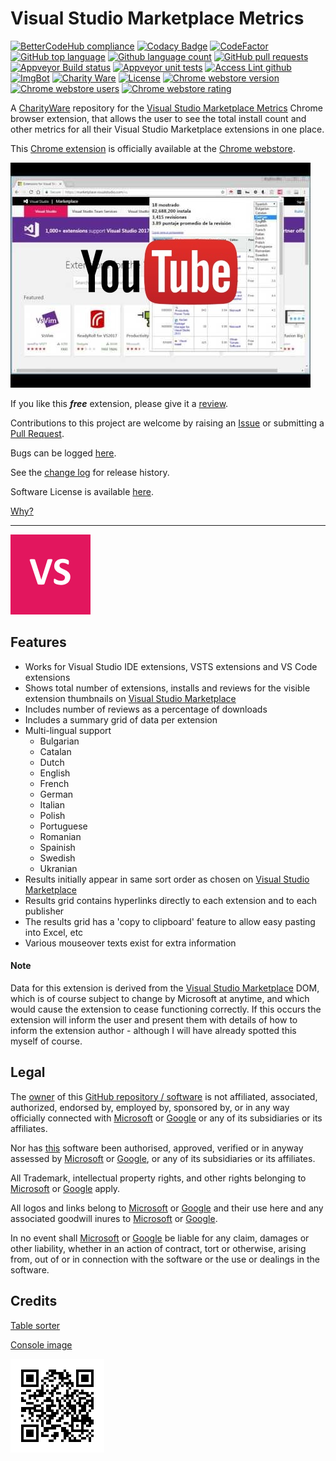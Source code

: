 [CharityWareURL]: https://github.com/GregTrevellick/MiscellaneousArtefacts/wiki/Charity-Ware
[WhyURL]: https://github.com/GregTrevellick/MiscellaneousArtefacts/wiki/Why

# Visual Studio Marketplace Metrics

<!--BadgesSTART-->
<!-- Powered by https://github.com/GregTrevellick/ReadMeSynchronizer -->
[![BetterCodeHub compliance](https://bettercodehub.com/edge/badge/GregTrevellick/VisualStudioMarketplaceMetrics?branch=master)](https://bettercodehub.com/results/GregTrevellick/VisualStudioMarketplaceMetrics)
[![Codacy Badge](https://api.codacy.com/project/badge/Grade/146ba12a4f0f4e97aab9692473d41076)](https://www.codacy.com/project/gtrevellick/VisualStudioMarketplaceMetrics/dashboard?utm_source=github.com&amp;utm_medium=referral&amp;utm_content=GregTrevellick/VisualStudioMarketplaceMetrics&amp;utm_campaign=Badge_Grade_Dashboard)
[![CodeFactor](https://www.codefactor.io/repository/github/GregTrevellick/VisualStudioMarketplaceMetrics/badge)](https://www.codefactor.io/repository/github/GregTrevellick/VisualStudioMarketplaceMetrics)
[![GitHub top language](https://img.shields.io/github/languages/top/GregTrevellick/VisualStudioMarketplaceMetrics.svg)](https://github.com/GregTrevellick/VisualStudioMarketplaceMetrics)
[![Github language count](https://img.shields.io/github/languages/count/GregTrevellick/VisualStudioMarketplaceMetrics.svg)](https://github.com/GregTrevellick/VisualStudioMarketplaceMetrics)
[![GitHub pull requests](https://img.shields.io/github/issues-pr-raw/GregTrevellick/VisualStudioMarketplaceMetrics.svg)](https://github.com/GregTrevellick/VisualStudioMarketplaceMetrics/pulls)
[![Appveyor Build status](https://ci.appveyor.com/api/projects/status/6sbejo44yn8ckbc0?svg=true)](https://ci.appveyor.com/project/GregTrevellick/VisualStudioMarketplaceMetrics)
[![Appveyor unit tests](https://img.shields.io/appveyor/tests/GregTrevellick/VisualStudioMarketplaceMetrics.svg)](https://ci.appveyor.com/project/GregTrevellick/VisualStudioMarketplaceMetrics/build/tests)
[![Access Lint github](https://img.shields.io/badge/a11y-checked-green.svg)](https://www.accesslint.com)
[![ImgBot](https://img.shields.io/badge/images-optimized-green.svg)](https://imgbot.net/)
[![Charity Ware](https://img.shields.io/badge/charity%20ware-thank%20you-brightgreen.svg)](https://github.com/GregTrevellick/MiscellaneousArtefacts/wiki/Charity-Ware)
[![License](https://img.shields.io/github/license/gittools/gitlink.svg)](/LICENSE.txt)
[![Chrome webstore version](https://img.shields.io/chrome-web-store/v/fifncokofckhanlhmdacdnkbempmopbo.svg)](https://chrome.google.com/webstore/detail/visual-studio-marketplace/fifncokofckhanlhmdacdnkbempmopbo)
[![Chrome webstore users](https://img.shields.io/chrome-web-store/users/fifncokofckhanlhmdacdnkbempmopbo.svg)](https://chrome.google.com/webstore/detail/visual-studio-marketplace/fifncokofckhanlhmdacdnkbempmopbo)
[![Chrome webstore rating](https://img.shields.io/chrome-web-store/rating/fifncokofckhanlhmdacdnkbempmopbo.svg)](https://chrome.google.com/webstore/detail/visual-studio-marketplace/fifncokofckhanlhmdacdnkbempmopbo/reviews)
<!--BadgesEND-->









A [CharityWare][CharityWareURL] repository for the [Visual Studio Marketplace Metrics][ChromeExtensionURL] Chrome browser extension, that allows the user to see the total install count and other metrics for all their Visual Studio Marketplace extensions in one place.

This [Chrome extension][ChromeExtensionURL] is officially available at the [Chrome webstore][ChromeExtensionURL].

[![YouTube demo](src/assets/0.jpg_withYouTubeLogo.jpg)](https://www.youtube.com/watch?v=cOaZLc0udZw)

If you like this ***free*** extension, please give it a [review][ChromeExtensionReviewsUrl].

Contributions to this project are welcome by raising an [Issue][GitHubRepoIssuesURL] or submitting a [Pull Request][GitHubRepoPullRequestsURL].

Bugs can be logged [here][GitHubRepoIssuesURL].

See the [change log](CHANGELOG.md) for release history.

Software License is available [here](/LICENSE.txt).

[Why?][WhyURL]

---------------------------------------

![](src/app/img/icon_128x128.png)

## Features

 - Works for Visual Studio IDE extensions, VSTS extensions and VS Code extensions
 - Shows total number of extensions, installs and reviews for the visible extension thumbnails on [Visual Studio Marketplace][VSMarketplaceURL]
 - Includes number of reviews as a percentage of downloads
 - Includes a summary grid of data per extension
 - Multi-lingual support 
   - Bulgarian
   - Catalan
   - Dutch
   - English
   - French
   - German
   - Italian
   - Polish
   - Portuguese
   - Romanian
   - Spainish
   - Swedish
   - Ukranian
 - Results initially appear in same sort order as chosen on [Visual Studio Marketplace][VSMarketplaceURL]
 - Results grid contains hyperlinks directly to each extension and to each publisher
 - The results grid has a 'copy to clipboard' feature to allow easy pasting into Excel, etc
 - Various mouseover texts exist for extra information

#### Note
Data for this extension is derived from the [Visual Studio Marketplace][VSMarketplaceURL] DOM, which is of course subject to change by Microsoft at anytime, and which would cause the  extension to cease functioning correctly. If this occurs the extension will inform the user and present them with details of how to inform the extension author - although I will have already spotted this myself of course.
 
## Legal

The [owner](https://github.com/GregTrevellick) of this [GitHub repository / software][GitHubRepoURL] is not affiliated, associated, authorized, endorsed by, employed by, sponsored by, or in any way officially connected with [Microsoft][MicrosoftURL] or [Google][GoogleURL] or any of its subsidiaries or its affiliates.

Nor has [this][GitHubRepoURL] software been authorised, approved, verified or in anyway assessed by [Microsoft][MicrosoftURL] or [Google][GoogleURL], or any of its subsidiaries or its affiliates.

All Trademark, intellectual property rights, and other rights belonging to [Microsoft][MicrosoftURL] or [Google][GoogleURL] apply.

All logos and links belong to [Microsoft][MicrosoftURL] or [Google][GoogleURL] and their use here and any associated goodwill inures to [Microsoft][MicrosoftURL] or [Google][GoogleURL].

In no event shall [Microsoft][MicrosoftURL] or [Google][GoogleURL] be liable for any claim, damages or other liability, whether in an action of contract, tort or otherwise, arising from, out of or in connection with the software or the use or dealings in the software.

## Credits

[Table sorter](http://tablesorter.com/docs/)

[Console image](https://github.com/adriancooney/console.image)

[![](chart.png)][GitHubPagesURL]




[GitHubPagesURL]: https://gregtrevellick.github.io/VisualStudioMarketplaceMetrics/
[GitHubRepoURL]: https://github.com/GregTrevellick/VisualStudioMarketplaceMetrics
[GitHubRepoIssuesURL]: https://github.com/GregTrevellick/VisualStudioMarketplaceMetrics/issues
[GitHubRepoPullRequestsURL]: https://github.com/GregTrevellick/VisualStudioMarketplaceMetrics/pulls
[ChromeExtensionURL]: https://chrome.google.com/webstore/detail/visual-studio-marketplace/fifncokofckhanlhmdacdnkbempmopbo
[ChromeExtensionReviewsUrl]: https://chrome.google.com/webstore/detail/visual-studio-marketplace/fifncokofckhanlhmdacdnkbempmopbo/reviews
[GoogleURL]: https://www.google.com/
[MicrosoftURL]: https://www.microsoft.com/
[VSMarketplaceURL]: https://marketplace.visualstudio.com/